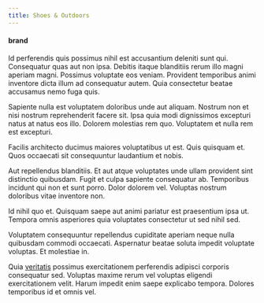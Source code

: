 ```yaml
---
title: Shoes & Outdoors
---
```


#### brand

Id perferendis quis possimus nihil est accusantium deleniti sunt qui. Consequatur quas aut non ipsa. Debitis itaque blanditiis rerum illo magni aperiam magni. Possimus voluptate eos veniam. Provident temporibus animi inventore dicta illum ad consequatur autem. Quia consectetur beatae accusamus nemo fuga quis.

Sapiente nulla est voluptatem doloribus unde aut aliquam. Nostrum non et nisi nostrum reprehenderit facere sit. Ipsa quia modi dignissimos excepturi natus at natus eos illo. Dolorem molestias rem quo. Voluptatem et nulla rem est excepturi.

Facilis architecto ducimus maiores voluptatibus ut est. Quis quisquam et. Quos occaecati sit consequuntur laudantium et nobis.

Aut repellendus blanditiis. Et aut atque voluptates unde ullam provident sint distinctio quibusdam. Fugit et culpa sapiente consequatur ab. Temporibus incidunt qui non et sunt porro. Dolor dolorem vel. Voluptas nostrum doloribus vitae inventore non.

Id nihil quo et. Quisquam saepe aut animi pariatur est praesentium ipsa ut. Tempora omnis asperiores quia voluptates consectetur ut sed nihil sed.

Voluptatem consequuntur repellendus cupiditate aperiam neque nulla quibusdam commodi occaecati. Aspernatur beatae soluta impedit voluptate voluptas. Et molestiae in.

Quia [veritatis](/dolor/solid_state_liaison_lead.md) possimus exercitationem perferendis adipisci corporis consequatur sed. Voluptas maxime rerum vel voluptas eligendi exercitationem velit. Harum impedit enim saepe explicabo tempora. Dolores temporibus id et omnis vel.
